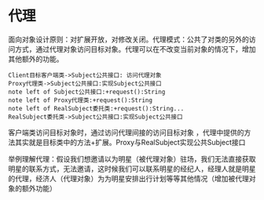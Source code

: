 # 代理

面向对象设计原则：对扩展开放，对修改关闭。代理模式：公共了对类的另外的访问方式，通过代理对象访问目标对象。代理可以在不改变当前对象的情况下，增加其他额外的功能。

```sequence
Client目标客户端类->Subject公共接口: 访问代理对象
Proxy代理类->Subject公共接口:实现Subject公共接口
note left of Subject公共接口:+request():String
note left of Proxy代理类:+request():String
note left of RealSubject委托类:+request():String...
RealSubject委托类->Subject公共接口:实现Subject公共接口
```

客户端类访问目标对象时，通过访问代理间接的访问目标对象 ，代理中提供的方法其实就是目标类中的方法+扩展。Proxy与RealSubject实现公共Subject接口

举例理解代理：假设我们想邀请以为明星（被代理对象）驻场，我们无法直接获取明星的联系方式，无法邀请，这时候我们可以联系明星的经纪人，经理人就是明星的代理，经济人（代理对象）为为明星安排出行计划等等其他情况（增加被代理对象的额外功能）

